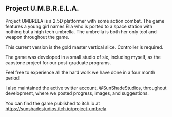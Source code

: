 ## Project U.M.B.R.E.L.A.

Project UMBRELA is a 2.5D platformer with some action combat. The game features a young girl names Ella who is ported to a space station with nothing but a high tech umbrella. The umbrella is both her only tool and weapon throughout the game.

This current version is the gold master vertical slice. Controller is required.

The game was developed in a small studio of six, including myself, as the capstone project for our post-graduate programs.

Feel free to experience all the hard work we have done in a four month period!

I also maintained the active twitter account, @SunShadeStudios, throughout development, where we posted progress, images, and suggestions.

You can find the game published to itch.io at https://sunshadestudios.itch.io/project-umbrela
